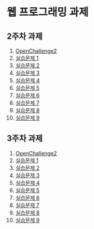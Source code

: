 <!DOCTYPE html>
<html lang="en">
<head>
    <meta charset="UTF-8">
    <meta name="viewport" content="width=device-width, initial-scale=1.0">
   
</head>
<body>
    <h1>웹 프로그래밍 과제
        <h2>2주차 과제</h2>
        <ol>
            <li><a href = "https://minsuk36.github.io/web_programing/2%EC%A3%BC%EC%B0%A8%20%EA%B3%BC%EC%A0%9C/OpenChallenge2.html">OpenChallenge2</a></li>
            <li><a href = "https://minsuk36.github.io/web_programing/2%EC%A3%BC%EC%B0%A8%20%EA%B3%BC%EC%A0%9C/2.1webprograming.html">실습문제 1</a></li>
            <li><a href = "https://minsuk36.github.io/web_programing/2%EC%A3%BC%EC%B0%A8%20%EA%B3%BC%EC%A0%9C/2.2webprograming.html">실습문제 2</a></li>
            <li><a href = "https://minsuk36.github.io/web_programing/2%EC%A3%BC%EC%B0%A8%20%EA%B3%BC%EC%A0%9C/2.3webprograming.html">실습문제 3</a></li>
            <li><a href = "https://minsuk36.github.io/web_programing/2%EC%A3%BC%EC%B0%A8%20%EA%B3%BC%EC%A0%9C/2.4webprograming.html">실습문제 4</a></li>
            <li><a href = "https://minsuk36.github.io/web_programing/2%EC%A3%BC%EC%B0%A8%20%EA%B3%BC%EC%A0%9C/2.5webprograming.html">실습문제 5</a></li>
            <li><a href = "https://minsuk36.github.io/web_programing/2%EC%A3%BC%EC%B0%A8%20%EA%B3%BC%EC%A0%9C/2.6webprograming.html">실습문제 6</a></li>
            <li><a href = "https://minsuk36.github.io/web_programing/2%EC%A3%BC%EC%B0%A8%20%EA%B3%BC%EC%A0%9C/2.7webprograming.html">실습문제 7</a></li>
            <li><a href = "https://minsuk36.github.io/web_programing/2%EC%A3%BC%EC%B0%A8%20%EA%B3%BC%EC%A0%9C/2.8webprograming.html">실습문제 8</a></li>
            <li><a href = "https://minsuk36.github.io/web_programing/2%EC%A3%BC%EC%B0%A8%20%EA%B3%BC%EC%A0%9C/2.9webprograming.html">실습문제 9</a></li>
        </ol>
        <h2>3주차 과제</h2>
        <ol>
            <li><a href = "https://minsuk36.github.io/web_programing/3%EC%A3%BC%EC%B0%A8%EA%B3%BC%EC%A0%9C/4.1webprograming.html">OpenChallenge2</a></li>
            <li><a href = "https://minsuk36.github.io/web_programing/2%EC%A3%BC%EC%B0%A8%20%EA%B3%BC%EC%A0%9C/4.1webprograming.html">실습문제 1</a></li>
            <li><a href = "https://minsuk36.github.io/web_programing/2%EC%A3%BC%EC%B0%A8%20%EA%B3%BC%EC%A0%9C/4.2webprograming.html">실습문제 2</a></li>
            <li><a href = "https://minsuk36.github.io/web_programing/2%EC%A3%BC%EC%B0%A8%20%EA%B3%BC%EC%A0%9C/4.3webprograming.html">실습문제 3</a></li>
            <li><a href = "https://minsuk36.github.io/web_programing/2%EC%A3%BC%EC%B0%A8%20%EA%B3%BC%EC%A0%9C/4.4webprograming.html">실습문제 4</a></li>
            <li><a href = "https://minsuk36.github.io/web_programing/2%EC%A3%BC%EC%B0%A8%20%EA%B3%BC%EC%A0%9C/4.5webprograming.html">실습문제 5</a></li>
            <li><a href = "https://minsuk36.github.io/web_programing/2%EC%A3%BC%EC%B0%A8%20%EA%B3%BC%EC%A0%9C/4.6webprograming.html">실습문제 6</a></li>
            <li><a href = "https://minsuk36.github.io/web_programing/2%EC%A3%BC%EC%B0%A8%20%EA%B3%BC%EC%A0%9C/4.7webprograming.html">실습문제 7</a></li>
            <li><a href = "https://minsuk36.github.io/web_programing/2%EC%A3%BC%EC%B0%A8%20%EA%B3%BC%EC%A0%9C/4.8webprograming.html">실습문제 8</a></li>
            <li><a href = "https://minsuk36.github.io/web_programing/2%EC%A3%BC%EC%B0%A8%20%EA%B3%BC%EC%A0%9C/5.1webprograming.html">실습문제 9</a></li>
</body>
</html>
